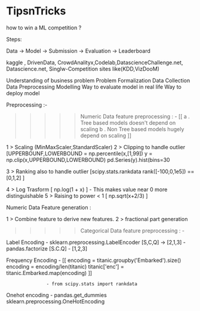 # TipsnTricks

how to win a ML competition ?

Steps: 

Data -> Model -> Submission -> Evaluation -> Leaderboard


kaggle , DrivenData, CrowdAnalityx,Codelab,DatascienceChallenge.net,
Datascience.net,
Singlw-Competition sites like(KDD,VizDooM)

Understanding of business problem
Problem Formalization
Data Collection
Data Preprocessing
Modelling
Way to evaluate model in real life
Way to deploy model

Preprocessing :- 

>>>>>  Numeric Data  feature preprocessing : - 
   [[ a . Tree based models doesn't depend on scaling
      b . Non Tree based models hugely depend on scaling
   ]]

  1 > Scaling (MinMaxScaler,StandardScaler)
  2 > Clipping to handle outlier 
          [UPPERBOUNF,LOWERBOUND = np.percentile(x,[1,99])
          y = np.clip(x,UPPERBOUND,LOWERBOUND)
          pd.Series(y).hist(bins=30
          
  3 > Ranking also to handle outlier
          [scipy.stats.rankdata
           rank([-100,0,1e5]) == [0,1,2]
           ]
           
  4 > Log Trasform [ np.log(1 + x) ] - This makes value near 0 more distinguishable
  5 > Raising to power < 1 [ np.sqrt(x+2/3) ] 
  
  Numeric Data Feature generation :
   
   1 > Combine feature to derive new features.
   2 > fractional part generation 
   
>>>>>  Categorical Data  feature preprocessing : - 

Label Encoding - sklearn.preprocessing.LabelEncoder [S,C,Q] -> [2,1,3]
               - pandas.factorize [S.C.Q] - [1,2,3]
               
Frequency Encoding - [[ encoding = titanic.groupby('Embarked').size()
                        encoding = encoding/len(titanic)
                        titanic['enc'] = titanic.Embarked.map(encoding)
                      ]]
                      
                   - from scipy.stats import rankdata
Onehot encoding - pandas.get_dummies
                  sklearn.preprocessing.OneHotEncoding
                  
                       
  

